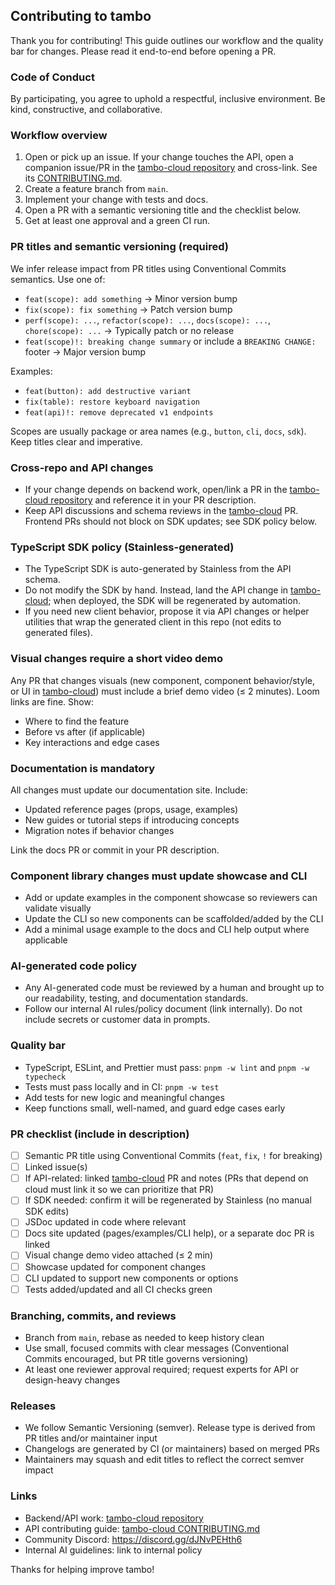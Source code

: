 ## Contributing to tambo

Thank you for contributing! This guide outlines our workflow and the quality bar for changes. Please read it end-to-end before opening a PR.

### Code of Conduct

By participating, you agree to uphold a respectful, inclusive environment. Be kind, constructive, and collaborative.

### Workflow overview

1. Open or pick up an issue. If your change touches the API, open a companion issue/PR in the [tambo-cloud repository](https://github.com/tambo-ai/tambo-cloud) and cross-link. See its [CONTRIBUTING.md](https://github.com/tambo-ai/tambo-cloud/blob/main/CONTRIBUTING.md).
2. Create a feature branch from `main`.
3. Implement your change with tests and docs.
4. Open a PR with a semantic versioning title and the checklist below.
5. Get at least one approval and a green CI run.

### PR titles and semantic versioning (required)

We infer release impact from PR titles using Conventional Commits semantics. Use one of:

- `feat(scope): add something` → Minor version bump
- `fix(scope): fix something` → Patch version bump
- `perf(scope): ...`, `refactor(scope): ...`, `docs(scope): ...`, `chore(scope): ...` → Typically patch or no release
- `feat(scope)!: breaking change summary` or include a `BREAKING CHANGE:` footer → Major version bump

Examples:

- `feat(button): add destructive variant`
- `fix(table): restore keyboard navigation`
- `feat(api)!: remove deprecated v1 endpoints`

Scopes are usually package or area names (e.g., `button`, `cli`, `docs`, `sdk`). Keep titles clear and imperative.

### Cross-repo and API changes

- If your change depends on backend work, open/link a PR in the [tambo-cloud repository](https://github.com/tambo-ai/tambo-cloud) and reference it in your PR description.
- Keep API discussions and schema reviews in the [tambo-cloud](https://github.com/tambo-ai/tambo-cloud) PR. Frontend PRs should not block on SDK updates; see SDK policy below.

### TypeScript SDK policy (Stainless-generated)

- The TypeScript SDK is auto-generated by Stainless from the API schema.
- Do not modify the SDK by hand. Instead, land the API change in [tambo-cloud](https://github.com/tambo-ai/tambo-cloud); when deployed, the SDK will be regenerated by automation.
- If you need new client behavior, propose it via API changes or helper utilities that wrap the generated client in this repo (not edits to generated files).

### Visual changes require a short video demo

Any PR that changes visuals (new component, component behavior/style, or UI in [tambo-cloud](https://github.com/tambo-ai/tambo-cloud)) must include a brief demo video (≤ 2 minutes). Loom links are fine. Show:

- Where to find the feature
- Before vs after (if applicable)
- Key interactions and edge cases

### Documentation is mandatory

All changes must update our documentation site. Include:

- Updated reference pages (props, usage, examples)
- New guides or tutorial steps if introducing concepts
- Migration notes if behavior changes

Link the docs PR or commit in your PR description.

### Component library changes must update showcase and CLI

- Add or update examples in the component showcase so reviewers can validate visually
- Update the CLI so new components can be scaffolded/added by the CLI
- Add a minimal usage example to the docs and CLI help output where applicable

### AI-generated code policy

- Any AI-generated code must be reviewed by a human and brought up to our readability, testing, and documentation standards.
- Follow our internal AI rules/policy document (link internally). Do not include secrets or customer data in prompts.

### Quality bar

- TypeScript, ESLint, and Prettier must pass: `pnpm -w lint` and `pnpm -w typecheck`
- Tests must pass locally and in CI: `pnpm -w test`
- Add tests for new logic and meaningful changes
- Keep functions small, well-named, and guard edge cases early

### PR checklist (include in description)

- [ ] Semantic PR title using Conventional Commits (`feat`, `fix`, `!` for breaking)
- [ ] Linked issue(s)
- [ ] If API-related: linked [tambo-cloud](https://github.com/tambo-ai/tambo-cloud) PR and notes (PRs that depend on cloud must link it so we can prioritize that PR)
- [ ] If SDK needed: confirm it will be regenerated by Stainless (no manual SDK edits)
- [ ] JSDoc updated in code where relevant
- [ ] Docs site updated (pages/examples/CLI help), or a separate doc PR is linked
- [ ] Visual change demo video attached (≤ 2 min)
- [ ] Showcase updated for component changes
- [ ] CLI updated to support new components or options
- [ ] Tests added/updated and all CI checks green

### Branching, commits, and reviews

- Branch from `main`, rebase as needed to keep history clean
- Use small, focused commits with clear messages (Conventional Commits encouraged, but PR title governs versioning)
- At least one reviewer approval required; request experts for API or design-heavy changes

### Releases

- We follow Semantic Versioning (semver). Release type is derived from PR titles and/or maintainer input
- Changelogs are generated by CI (or maintainers) based on merged PRs
- Maintainers may squash and edit titles to reflect the correct semver impact

### Links

- Backend/API work: [tambo-cloud repository](https://github.com/tambo-ai/tambo-cloud)
- API contributing guide: [tambo-cloud CONTRIBUTING.md](https://github.com/tambo-ai/tambo-cloud/blob/main/CONTRIBUTING.md)
- Community Discord: https://discord.gg/dJNvPEHth6
- Internal AI guidelines: link to internal policy

Thanks for helping improve tambo!

